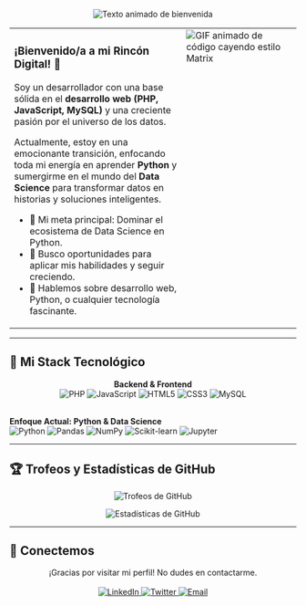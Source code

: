 <p align="center">
  <img src="https://readme-typing-svg.herokuapp.com?font=Fira+Code&size=28&pause=1000&color=336791&center=true&width=500&lines=¡Hola!+Soy+Jose+Caldera;Desarrollador+Web;Analista+de+Datos" alt="Texto animado de bienvenida" />
</p>

<table>
  <tr>
    <td valign="top" width="60%">
      <h3>¡Bienvenido/a a mi Rincón Digital! 👋</h3>
      <p>
        Soy un desarrollador con una base sólida en el <strong>desarrollo web (PHP, JavaScript, MySQL)</strong> y una creciente pasión por el universo de los datos.
      </p>
      <p>
        Actualmente, estoy en una emocionante transición, enfocando toda mi energía en aprender <strong>Python</strong> y sumergirme en el mundo del <strong>Data Science</strong> para transformar datos en historias y soluciones inteligentes.
      </p>
      <ul>
        <li>🌱 Mi meta principal: Dominar el ecosistema de Data Science en Python.</li>
        <li>🚀 Busco oportunidades para aplicar mis habilidades y seguir creciendo.</li>
        <li>💬 Hablemos sobre desarrollo web, Python, o cualquier tecnología fascinante.</li>
      </ul>
    </td>
  <td valign="top" width="40%">
  <img src="https://media.giphy.com/media/v1.Y2lkPTc5MGI3NjExN2dpc3N2c2I4cnNzb252NGRyN2V2MjZ2c3JzbG5qYjV1b3c4emw4cCZlcD12MV9pbnRlcm5hbF9naWZfYnlfaWQmY3Q9Zw/WFZvB7VIXBgiz3o2e4/giphy.gif" alt="GIF animado de código cayendo estilo Matrix" />
</td>
  </tr>
</table>

---

## 🚀 Mi Stack Tecnológico
<p align="center">
  <strong>Backend & Frontend</strong><br>
  <img src="https://img.shields.io/badge/PHP-777BB4?style=for-the-badge&logo=php&logoColor=white" alt="PHP">
  <img src="https://img.shields.io/badge/JavaScript-F7DF1E?style=for-the-badge&logo=javascript&logoColor=black" alt="JavaScript">
  <img src="https://img.shields.io/badge/HTML5-E34F26?style=for-the-badge&logo=html5&logoColor=white" alt="HTML5">
  <img src="https://img.shields.io/badge/CSS3-1572B6?style=for-the-badge&logo=css3&logoColor=white" alt="CSS3">
  <img src="https://img.shields.io/badge/MySQL-4479A1?style=for-the-badge&logo=mysql&logoColor=white" alt="MySQL">
  <br><br>

  <strong>Enfoque Actual: Python & Data Science</strong><br>
  <img src="https://img.shields.io/badge/Python-3776AB?style=for-the-badge&logo=python&logoColor=white" alt="Python">
  <img src="https://img.shields.io/badge/Pandas-150458?style=for-the-badge&logo=pandas&logoColor=white" alt="Pandas">
  <img src="https://img.shields.io/badge/NumPy-013243?style=for-the-badge&logo=numpy&logoColor=white" alt="NumPy">
  <img src="https://img.shields.io/badge/Scikit--Learn-F7931E?style=for-the-badge&logo=scikit-learn&logoColor=white" alt="Scikit-learn">
  <img src="https://img.shields.io/badge/Jupyter-F37626?style=for-the-badge&logo=jupyter&logoColor=white" alt="Jupyter">
</p>

---

## 🏆 Trofeos y Estadísticas de GitHub
<p align="center">
  <img src="https://github-profile-trophy.vercel.app/?username=laocorp&theme=dracula&column=7&margin-w=15&margin-h=15" alt="Trofeos de GitHub">
</p>
<p align="center">
  <img src="https://github-readme-stats.vercel.app/api?username=laocorp&show_icons=true&theme=dracula&include_all_commits=true&count_private=true" alt="Estadísticas de GitHub">
</p>

---

## 🔗 Conectemos
<p align="center">
  ¡Gracias por visitar mi perfil! No dudes en contactarme.
  <br><br>
  <a href="https://linkedin.com/in/[tu-usuario-linkedin]">
    <img src="https://img.shields.io/badge/LinkedIn-0A66C2?style=for-the-badge&logo=linkedin&logoColor=white" alt="LinkedIn">
  </a>
  <a href="https://twitter.com/[tu-usuario-twitter]">
    <img src="https://img.shields.io/badge/Twitter-1DA1F2?style=for-the-badge&logo=twitter&logoColor=white" alt="Twitter">
  </a>
  <a href="mailto:[tu-correo@ejemplo.com]">
    <img src="https://img.shields.io/badge/Email-D14836?style=for-the-badge&logo=gmail&logoColor=white" alt="Email">
  </a>
</p>
